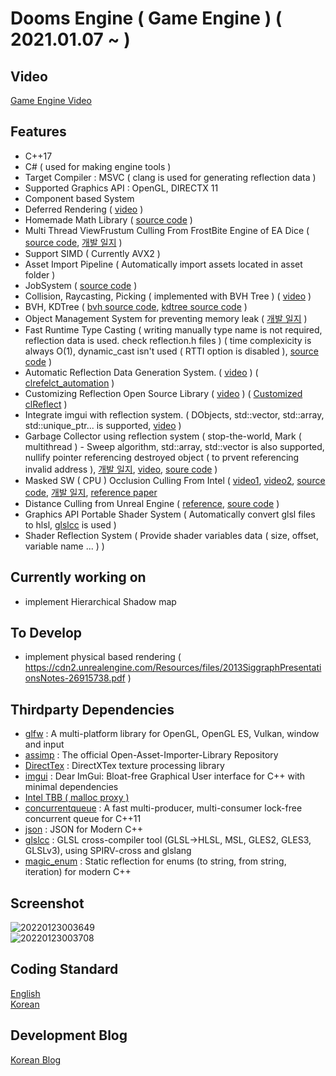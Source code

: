 # Dooms Engine ( Game Engine ) ( 2021.01.07 ~ )
  
## Video

[Game Engine Video](https://youtube.com/playlist?list=PLUg9a0kyCgTR3OhYZYSMauDmjv6D96pVz)              

## Features

  * C++17
  * C# ( used for making engine tools )    
  * Target Compiler : MSVC ( clang is used for generating reflection data )
  * Supported Graphics API : OpenGL, DIRECTX 11
  * Component based System
  * Deferred Rendering ( [video](https://youtu.be/TU9P8gcKsi8) )
  * Homemade Math Library ( [source code](https://github.com/SungJJinKang/LightMath_Cpp) )     
  * Multi Thread ViewFrustum Culling From FrostBite Engine of EA Dice ( [source code](https://github.com/SungJJinKang/EveryCulling/tree/main/CullingModule/ViewFrustumCulling), [개발 일지](https://sungjjinkang.github.io/doom/c++/computergraphics/game/2021/04/02/viewfrustumculling.html) )
  * Support SIMD ( Currently AVX2 )
  * Asset Import Pipeline ( Automatically import assets located in asset folder )
  * JobSystem ( [source code](https://github.com/SungJJinKang/JobSystem_cpp) )
  * Collision, Raycasting, Picking ( implemented with BVH Tree ) ( [video](https://youtu.be/ZASdCIKeG6s) )
  * BVH, KDTree ( [bvh source code](https://github.com/SungJJinKang/DoomsEngine/tree/main/Doom3/Source/Core/utility/BVH), [kdtree source code](https://github.com/SungJJinKang/DoomsEngine/tree/main/Doom3/Source/Core/utility/KDTree) )                          
  * Object Management System for preventing memory leak ( [개발 일지](https://sungjjinkang.github.io/computerscience/gameengine/2021/09/25/dangling_pointer.html) )
  * Fast Runtime Type Casting ( writing manually type name is not required, reflection data is used. check reflection.h files ) ( time complexicity is always O(1), dynamic_cast isn't used ( RTTI option is disabled ), [source code](https://github.com/SungJJinKang/Fast_Runtime_TypeCasting_cpp) )        
  * Automatic Reflection Data Generation System. ( [video](https://youtu.be/KGihaYTzqG8) ) ( [clrefelct_automation](https://github.com/SungJJinKang/clReflect_automation) )
  * Customizing Reflection Open Source Library ( [video](https://youtu.be/9DKGvkdR6zw) ) ( [Customized clReflect](https://github.com/SungJJinKang/clReflect_ForDoomsEngine) )
  * Integrate imgui with reflection system. ( DObjects, std::vector, std::array, std::unique_ptr... is supported, [video](https://youtu.be/wxZIGoTRcpo) )
  * Garbage Collector using reflection system ( stop-the-world, Mark ( multithread ) - Sweep algorithm, std::array, std::vector is also supported, nullify pointer referencing destroyed object ( to prvent referencing invalid address ), [개발 일지](https://sungjjinkang.github.io/computerscience/2021/12/01/reflection_gc.html), [video](https://youtu.be/E4CNOIXYQnQ), [soure code](https://github.com/SungJJinKang/DoomsEngine/tree/main/Doom3/Source/Core/GarbageCollector) )
  * Masked SW ( CPU ) Occlusion Culling From Intel ( [video1](https://youtu.be/tMgokVljvAY), [video2](https://youtu.be/1IKTXsSLJ5g), [source code](https://github.com/SungJJinKang/EveryCulling/tree/main/CullingModule/MaskedSWOcclusionCulling), [개발 일지](https://sungjjinkang.github.io/computerscience/computergraphics/2021/12/31/masked_sw_occlusion_culling.html), [reference paper](https://software.intel.com/content/dam/develop/external/us/en/documents/masked-software-occlusion-culling.pdf] )        
  * Distance Culling from Unreal Engine ( [reference](https://docs.unrealengine.com/en-US/RenderingAndGraphics/VisibilityCulling/CullDistanceVolume/index.html), [soure code](https://github.com/SungJJinKang/EveryCulling/tree/main/CullingModule/DistanceCulling) )      
  * Graphics API Portable Shader System ( Automatically convert glsl files to hlsl, [glslcc](https://github.com/septag/glslcc) is used )     
  * Shader Reflection System ( Provide shader variables data ( size, offset, variable name ... ) )    
  
## Currently working on     
   
  * implement Hierarchical Shadow map
   
## To Develop
       
  * implement physical based rendering ( https://cdn2.unrealengine.com/Resources/files/2013SiggraphPresentationsNotes-26915738.pdf )  
                 
## Thirdparty Dependencies            
             
  * [glfw](https://github.com/glfw/glfw) : A multi-platform library for OpenGL, OpenGL ES, Vulkan, window and input                     
  * [assimp](https://github.com/assimp/assimp) : The official Open-Asset-Importer-Library Repository                    
  * [DirectTex](https://github.com/microsoft/DirectXTex) : DirectXTex texture processing library       
  * [imgui](https://github.com/ocornut/imgui) : Dear ImGui: Bloat-free Graphical User interface for C++ with minimal dependencies        
  * [Intel TBB ( malloc proxy )](https://github.com/oneapi-src/oneTBB)          
  * [concurrentqueue](https://github.com/cameron314/concurrentqueue) : A fast multi-producer, multi-consumer lock-free concurrent queue for C++11                       
  * [json](https://github.com/nlohmann/json) : JSON for Modern C++             
  * [glslcc](https://github.com/septag/glslcc) : GLSL cross-compiler tool (GLSL->HLSL, MSL, GLES2, GLES3, GLSLv3), using SPIRV-cross and glslang                   
  * [magic_enum](https://github.com/Neargye/magic_enum) : Static reflection for enums (to string, from string, iteration) for modern C++                 
 
## Screenshot
![20220123003649](https://user-images.githubusercontent.com/33873804/150645275-f773d8d6-2b38-4f51-9d00-9692fa1aa57c.png)                
![20220123003708](https://user-images.githubusercontent.com/33873804/150645279-202f313a-9574-40ea-a138-c24693529d1c.png)                

## Coding Standard

[English](https://docs.google.com/document/d/1cT8EPgMXe0eopeHvwuFmbHG4TJr5kUmcovkr5irQZmo/edit)   
[Korean](https://docs.popekim.com/ko/coding-standards/cpp)


## Development Blog

[Korean Blog](https://sungjjinkang.github.io/) 
